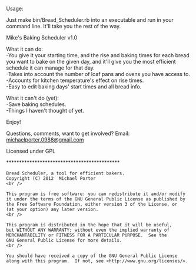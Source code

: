 Usage:

Just make bin/Bread_Scheduler.rb into an executable and run in your command line.  It'll take you the rest of the way.



Mike's Baking Scheduler v1.0

What it can do:
  <br />-You give it your starting time, and the rise and baking times for each bread you want to bake on the given day, and it'll give you the most efficient schedule it can manage for that day.
  <br />-Takes into account the number of loaf pans and ovens you have access to.
  <br />-Accounts for kitchen temperature's effect on rise times.
  <br />-Easy to edit baking days' start times and all bread info.
  
What it can't do (yet):
  <br />-Save baking schedules.
  <br />-Things I haven't thought of yet.
  
  
Enjoy!

Questions, comments, want to get involved?  Email: michaelporter.0988@gmail.com

Licensed under GPL

<p>********************************************</p>

    Bread Scheduler, a tool for efficient bakers.
    Copyright (C) 2012  Michael Porter
    <br />

    This program is free software: you can redistribute it and/or modify
    it under the terms of the GNU General Public License as published by
    the Free Software Foundation, either version 3 of the License, or
    (at your option) any later version.
    <br />

    This program is distributed in the hope that it will be useful,
    but WITHOUT ANY WARRANTY; without even the implied warranty of
    MERCHANTABILITY or FITNESS FOR A PARTICULAR PURPOSE.  See the
    GNU General Public License for more details.
    <br />

    You should have received a copy of the GNU General Public License
    along with this program.  If not, see <http://www.gnu.org/licenses/>.
